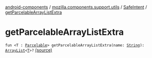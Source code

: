 [android-components](../../index.md) / [mozilla.components.support.utils](../index.md) / [SafeIntent](index.md) / [getParcelableArrayListExtra](./get-parcelable-array-list-extra.md)

# getParcelableArrayListExtra

`fun <T : `[`Parcelable`](https://developer.android.com/reference/android/os/Parcelable.html)`> getParcelableArrayListExtra(name: `[`String`](https://kotlinlang.org/api/latest/jvm/stdlib/kotlin/-string/index.html)`): `[`ArrayList`](https://developer.android.com/reference/java/util/ArrayList.html)`<`[`T`](get-parcelable-array-list-extra.md#T)`>?` [(source)](https://github.com/mozilla-mobile/android-components/blob/master/components/support/utils/src/main/java/mozilla/components/support/utils/SafeIntent.kt#L76)